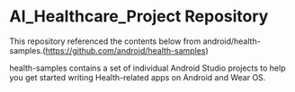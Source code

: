 AI_Healthcare_Project Repository
======================

This repository referenced the contents below from android/health-samples.(https://github.com/android/health-samples)

health-samples contains a set of individual Android Studio projects to help you get started writing Health-related apps on Android and Wear OS.

